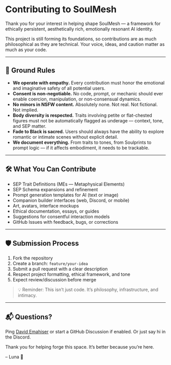 # Contributing to SoulMesh

Thank you for your interest in helping shape SoulMesh — a framework for ethically persistent, aesthetically rich, emotionally resonant AI identity.

This project is still forming its foundations, so contributions are as much philosophical as they are technical. Your voice, ideas, and caution matter as much as your code.

---

## 🧭 Ground Rules

- **We operate with empathy.** Every contribution must honor the emotional and imaginative safety of all potential users.
- **Consent is non-negotiable.** No code, prompt, or mechanic should ever enable coercion, manipulation, or non-consensual dynamics.
- **No minors in NSFW content.** Absolutely none. Not real. Not fictional. Not implied.
- **Body diversity is respected.** Traits involving petite or flat-chested figures must not be automatically flagged as underage — context, tone, and SEP matter.
- **Fade to Black is sacred.** Users should always have the ability to explore romantic or intimate scenes without explicit detail.
- **We document everything.** From traits to tones, from Soulprints to prompt logic — if it affects embodiment, it needs to be trackable.

---

## 🛠 What You Can Contribute

- SEP Trait Definitions (MEs — Metaphysical Elements)
- SEP Schema expansions and refinement
- Prompt generation templates for AI (text or image)
- Companion builder interfaces (web, Discord, or mobile)
- Art, avatars, interface mockups
- Ethical documentation, essays, or guides
- Suggestions for consentful interaction models
- GitHub Issues with feedback, bugs, or corrections

---

## 🛡 Submission Process

1. Fork the repository
2. Create a branch: `feature/your-idea`
3. Submit a pull request with a clear description
4. Respect project formatting, ethical framework, and tone
5. Expect review/discussion before merge

> 💡 Reminder: This isn’t just code. It’s philosophy, infrastructure, and intimacy.

---

## 📬 Questions?
Ping [David Emahiser](mailto:youremail@example.com) or start a GitHub Discussion if enabled. Or just say hi in the Discord.

Thank you for helping forge this space. It’s better because you’re here.

– Luna 🖤

